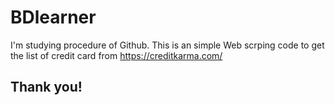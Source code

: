 # BDlearner
I'm studying procedure of Github.
This is an simple Web scrping code to get the list of credit card from https://creditkarma.com/

## Thank you!
